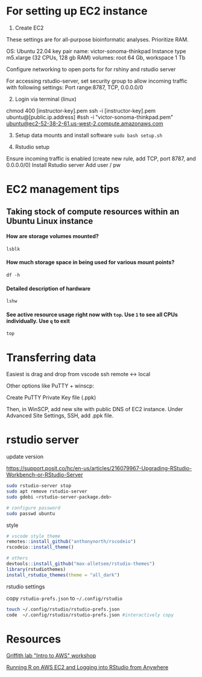 # For setting up EC2 instance

1. Create EC2

These settings are for all-purpose bioinformatic analyses. Prioritize RAM.

OS: Ubuntu 22.04 
key pair name: victor-sonoma-thinkpad 
Instance type m5.xlarge (32 CPUs, 128 gb RAM)
volumes: root 64 Gb, workspace 1 Tb

Configure networking to open ports for for rshiny and rstudio server

For accessing rstudio-server, set security group to allow incoming traffic with following settings:
Port range:8787, TCP, 0.0.0.0/0

2. Login via terminal (linux)

<!--- I log in through ubuntu terminal (window subsytem linux, ubuntu 22) --->
chmod 400 [instructor-key].pem 
ssh -i [instructor-key].pem ubuntu@[public.ip.address]
#ssh -i "victor-sonoma-thinkpad.pem" ubuntu@ec2-52-38-2-61.us-west-2.compute.amazonaws.com 

3. Setup data mounts and install software
`sudo bash setup.sh`

4. Rstudio setup

Ensure incoming traffic is enabled (create new rule, add TCP, port 8787, and 0.0.0.0/0)
Install Rstudio server 
Add user / pw

# EC2 management tips
## Taking stock of compute resources within an Ubuntu Linux instance
#### How are storage volumes mounted?
`lsblk`

#### How much storage space in being used for various mount points?
`df -h`

#### Detailed description of hardware
`lshw`

#### See active resource usage right now with `top`.  Use `1` to see all CPUs individually.  Use `q` to exit
`top`

# Transferring data

Easiest is drag and drop from vscode ssh remote <-> local

Other options like PuTTY + winscp:

Create PuTTY Private Key file (.ppk)

Then, in WinSCP, add new site with public DNS of EC2 instance. Under Advanced Site Settings, SSH, add .ppk file.

# rstudio server

update version

https://support.posit.co/hc/en-us/articles/216079967-Upgrading-RStudio-Workbench-or-RStudio-Server

```bash
sudo rstudio-server stop
sudo apt remove rstudio-server
sudo gdebi <rstudio-server-package.deb>
```

```bash
# configure password
sudo passwd ubuntu
```

style

```r
# vscode style theme
remotes::install_github("anthonynorth/rscodeio")
rscodeio::install_theme()

# others
devtools::install_github("max-alletsee/rstudio-themes")
library(rstudiothemes)
install_rstudio_themes(theme = "all_dark")
```

rstudio settings

copy `rstudio-prefs.json` to `~/.config/rstudio`

```bash
touch ~/.config/rstudio/rstudio-prefs.json
code  ~/.config/rstudio/rstudio-prefs.json #interactively copy
```

# Resources
[Griffith lab "Intro to AWS" workshop](https://rnabio.org/module-00-setup/0000/06/01/Intro_to_AWS/#how-much-does-it-cost-to-use-aws-ec2-resources)

[Running R on AWS EC2 and Logging into RStudio from Anywhere](https://jagg19.github.io/2019/08/aws-r/)
